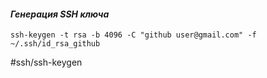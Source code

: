 #### ***Генерация SSH ключа***

```ssh-keygen -t rsa -b 4096 -C "github user@gmail.com" -f ~/.ssh/id_rsa_github```

#ssh/ssh-keygen
